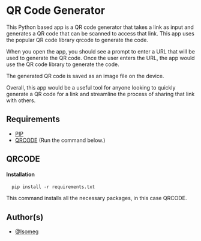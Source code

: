 # QR Code Generator

This Python based app is a QR code generator that takes a link as input and generates a QR code that can be scanned to access that link. This app uses the popular QR code library qrcode to generate the code.

When you open the app, you should see a prompt to enter a URL that will be used to generate the QR code. Once the user enters the URL, the app would use the QR code library to generate the code. 

The generated QR code is saved as an image file on the device.

Overall, this app would be a useful tool for anyone looking to quickly generate a QR code for a link and streamline the process of sharing that link with others.




## Requirements

 - [PIP](https://pip.pypa.io/en/stable/installation/)
 - [QRCODE](https://pypi.org/project/qrcode/) (Run the command below.)



## QRCODE

#### Installation

```http
  pip install -r requirements.txt
```

This command installs all the necessary packages, in this case QRCODE.


## Author(s)

- [@Isomeg](https://github.com/Isomeg)
